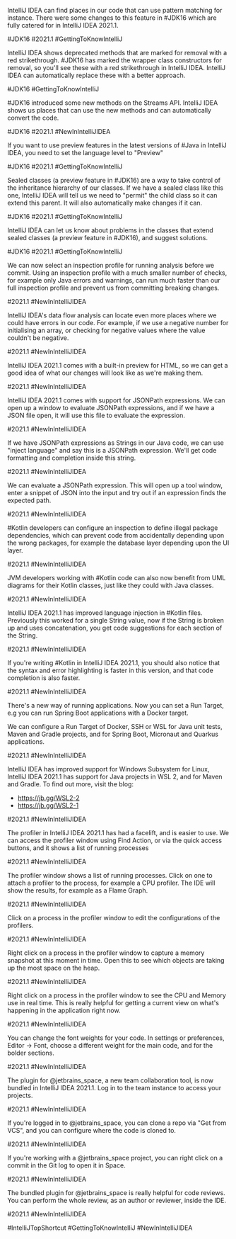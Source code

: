 IntelliJ IDEA can find places in our code that can use pattern matching for instance. There were some changes to this feature in #JDK16 which are fully catered for in IntelliJ IDEA 2021.1.

#JDK16 #2021.1 #GettingToKnowIntelliJ

IntelliJ IDEA shows deprecated methods that are marked for removal with a red strikethrough. #JDK16 has marked the wrapper class constructors for removal, so you'll see these with a red strikethrough in IntelliJ IDEA. IntelliJ IDEA can automatically replace these with a better approach.

#JDK16 #GettingToKnowIntelliJ

#JDK16 introduced some new methods on the Streams API. IntelliJ IDEA shows us places that can use the new methods and can automatically convert the code.

#JDK16 #2021.1 #NewInIntelliJIDEA

If you want to use preview features in the latest versions of #Java in IntelliJ IDEA, you need to set the language level to "Preview"

#JDK16 #2021.1 #GettingToKnowIntelliJ

Sealed classes (a preview feature in #JDK16) are a way to take control of the inheritance hierarchy of our classes. If we have a sealed class like this one, IntelliJ IDEA will tell us we need to "permit" the child class so it can extend this parent. It will also automatically make changes if it can.

#JDK16 #2021.1 #GettingToKnowIntelliJ

IntelliJ IDEA can let us know about problems in the classes that extend sealed classes (a preview feature in #JDK16), and suggest solutions.

#JDK16 #2021.1 #GettingToKnowIntelliJ

We can now select an inspection profile for running analysis before we commit. Using an inspection profile with a much smaller number of checks, for example only Java errors and warnings, can run much faster than our full inspection profile and prevent us from committing breaking changes.

#2021.1 #NewInIntelliJIDEA

IntelliJ IDEA's data flow analysis can locate even more places where we could have errors in our code. For example, if we use a negative number for initialising an array, or checking for negative values where the value couldn't be negative.

#2021.1 #NewInIntelliJIDEA

IntelliJ IDEA 2021.1 comes with a built-in preview for HTML, so we can get a good idea of what our changes will look like as we're making them.

#2021.1 #NewInIntelliJIDEA

IntelliJ IDEA 2021.1 comes with support for JSONPath expressions. We can open up a window to evaluate JSONPath expressions, and if we have a JSON file open, it will use this file to evaluate the expression.

#2021.1 #NewInIntelliJIDEA

If we have JSONPath expressions as Strings in our Java code, we can use "inject language" and say this is a JSONPath expression. We'll get code formatting and completion inside this string. 

#2021.1 #NewInIntelliJIDEA

We can evaluate a JSONPath expression. This will open up a tool window, enter a snippet of JSON into the input and try out if an expression finds the expected path.

#2021.1 #NewInIntelliJIDEA

#Kotlin developers can configure an inspection to define illegal package dependencies, which can prevent code from accidentally depending upon the wrong packages, for example the database layer depending upon the UI layer.

#2021.1 #NewInIntelliJIDEA

JVM developers working with #Kotlin code can also now benefit from UML diagrams for their Kotlin classes, just like they could with Java classes.

#2021.1 #NewInIntelliJIDEA

IntelliJ IDEA 2021.1 has improved language injection in #Kotlin files. Previously this worked for a single String value, now if the String is broken up and uses concatenation, you get code suggestions for each section of the String.

#2021.1 #NewInIntelliJIDEA

If you're writing #Kotlin in IntelliJ IDEA 2021.1, you should also notice that the syntax and error highlighting is faster in this version, and that code completion is also faster.

#2021.1 #NewInIntelliJIDEA

There's a new way of running applications. Now you can set a Run Target, e.g you can run Spring Boot applications with a Docker target. 

We can configure a Run Target of Docker, SSH or WSL for Java unit tests, Maven and Gradle projects, and for Spring Boot, Micronaut and Quarkus applications. 

#2021.1 #NewInIntelliJIDEA

IntelliJ IDEA has improved support for Windows Subsystem for Linux, IntelliJ IDEA 2021.1 has support for Java projects in WSL 2, and for Maven and Gradle. To find out more, visit the blog:
 - https://jb.gg/WSL2-2
 - https://jb.gg/WSL2-1

#2021.1 #NewInIntelliJIDEA

The profiler in IntelliJ IDEA 2021.1 has had a facelift, and is easier to use. We can access the profiler window using Find Action, or via the quick access buttons, and it shows a list of running processes

#2021.1 #NewInIntelliJIDEA

The profiler window shows a list of running processes. Click on one to attach a profiler to the process, for example a CPU profiler. The IDE will show the results, for example as a Flame Graph.

#2021.1 #NewInIntelliJIDEA

Click on a process in the profiler window to edit the configurations of the profilers.

#2021.1 #NewInIntelliJIDEA

Right click on a process in the profiler window to capture a memory snapshot at this moment in time. Open this to see which objects are taking up the most space on the heap.

#2021.1 #NewInIntelliJIDEA

Right click on a process in the profiler window to see the CPU and Memory use in real time. This is really helpful for getting a current view on what's happening in the application right now.

#2021.1 #NewInIntelliJIDEA

You can change the font weights for your code. In settings or preferences, Editor -> Font, choose a different weight for the main code, and for the bolder sections.

#2021.1 #NewInIntelliJIDEA

The plugin for @jetbrains_space, a new team collaboration tool, is now bundled in IntelliJ IDEA 2021.1. Log in to the team instance to access your projects.

#2021.1 #NewInIntelliJIDEA

If you're logged in to @jetbrains_space, you can clone a repo via "Get from VCS", and you can configure where the code is cloned to.

#2021.1 #NewInIntelliJIDEA

If you're working with a @jetbrains_space project, you can right click on a commit in the Git log to open it in Space.

#2021.1 #NewInIntelliJIDEA

The bundled plugin for @jetbrains_space is really helpful for code reviews. You can perform the whole review, as an author or reviewer, inside the IDE.

#2021.1 #NewInIntelliJIDEA




#IntelliJTopShortcut #GettingToKnowIntelliJ #NewInIntelliJIDEA